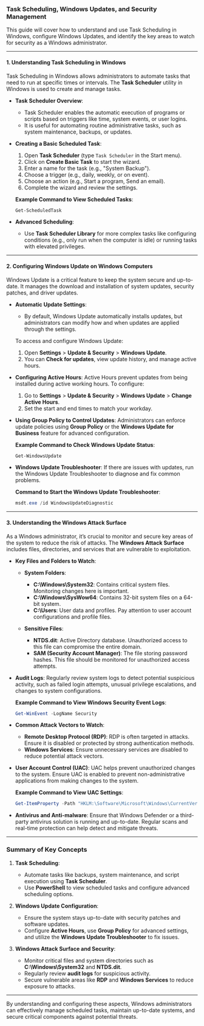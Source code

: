 ### Task Scheduling, Windows Updates, and Security Management

This guide will cover how to understand and use Task Scheduling in Windows, configure Windows Updates, and identify the key areas to watch for security as a Windows administrator.

---

#### 1. **Understanding Task Scheduling in Windows**

Task Scheduling in Windows allows administrators to automate tasks that need to run at specific times or intervals. The **Task Scheduler** utility in Windows is used to create and manage tasks.

- **Task Scheduler Overview**:
   - Task Scheduler enables the automatic execution of programs or scripts based on triggers like time, system events, or user logins.
   - It is useful for automating routine administrative tasks, such as system maintenance, backups, or updates.

- **Creating a Basic Scheduled Task**:
   1. Open **Task Scheduler** (type `Task Scheduler` in the Start menu).
   2. Click on **Create Basic Task** to start the wizard.
   3. Enter a name for the task (e.g., "System Backup").
   4. Choose a trigger (e.g., daily, weekly, or on event).
   5. Choose an action (e.g., Start a program, Send an email).
   6. Complete the wizard and review the settings.

   **Example Command to View Scheduled Tasks**:
   ```powershell
   Get-ScheduledTask
   ```

- **Advanced Scheduling**:
   - Use **Task Scheduler Library** for more complex tasks like configuring conditions (e.g., only run when the computer is idle) or running tasks with elevated privileges.

---

#### 2. **Configuring Windows Update on Windows Computers**

Windows Update is a critical feature to keep the system secure and up-to-date. It manages the download and installation of system updates, security patches, and driver updates.

- **Automatic Update Settings**:
   - By default, Windows Update automatically installs updates, but administrators can modify how and when updates are applied through the settings.
   
   To access and configure Windows Update:
   1. Open **Settings** > **Update & Security** > **Windows Update**.
   2. You can **Check for updates**, view update history, and manage active hours.

- **Configuring Active Hours**:
   Active Hours prevent updates from being installed during active working hours. To configure:
   1. Go to **Settings** > **Update & Security** > **Windows Update** > **Change Active Hours**.
   2. Set the start and end times to match your workday.

- **Using Group Policy to Control Updates**:
   Administrators can enforce update policies using **Group Policy** or the **Windows Update for Business** feature for advanced configuration.

   **Example Command to Check Windows Update Status**:
   ```powershell
   Get-WindowsUpdate
   ```

- **Windows Update Troubleshooter**:
   If there are issues with updates, run the Windows Update Troubleshooter to diagnose and fix common problems.

   **Command to Start the Windows Update Troubleshooter**:
   ```powershell
   msdt.exe /id WindowsUpdateDiagnostic
   ```

---

#### 3. **Understanding the Windows Attack Surface**

As a Windows administrator, it’s crucial to monitor and secure key areas of the system to reduce the risk of attacks. The **Windows Attack Surface** includes files, directories, and services that are vulnerable to exploitation.

- **Key Files and Folders to Watch**:
   - **System Folders**: 
     - **C:\Windows\System32**: Contains critical system files. Monitoring changes here is important.
     - **C:\Windows\SysWow64**: Contains 32-bit system files on a 64-bit system.
     - **C:\Users**: User data and profiles. Pay attention to user account configurations and profile files.
   
   - **Sensitive Files**:
     - **NTDS.dit**: Active Directory database. Unauthorized access to this file can compromise the entire domain.
     - **SAM (Security Account Manager)**: The file storing password hashes. This file should be monitored for unauthorized access attempts.

- **Audit Logs**:
   Regularly review system logs to detect potential suspicious activity, such as failed login attempts, unusual privilege escalations, and changes to system configurations.

   **Example Command to View Windows Security Event Logs**:
   ```powershell
   Get-WinEvent -LogName Security
   ```

- **Common Attack Vectors to Watch**:
   - **Remote Desktop Protocol (RDP)**: RDP is often targeted in attacks. Ensure it is disabled or protected by strong authentication methods.
   - **Windows Services**: Ensure unnecessary services are disabled to reduce potential attack vectors.

- **User Account Control (UAC)**:
   UAC helps prevent unauthorized changes to the system. Ensure UAC is enabled to prevent non-administrative applications from making changes to the system.

   **Example Command to View UAC Settings**:
   ```powershell
   Get-ItemProperty -Path "HKLM:\Software\Microsoft\Windows\CurrentVersion\Policies\System" -Name EnableLUA
   ```

- **Antivirus and Anti-malware**:
   Ensure that Windows Defender or a third-party antivirus solution is running and up-to-date. Regular scans and real-time protection can help detect and mitigate threats.

---

### Summary of Key Concepts

1. **Task Scheduling**:
   - Automate tasks like backups, system maintenance, and script execution using **Task Scheduler**.
   - Use **PowerShell** to view scheduled tasks and configure advanced scheduling options.

2. **Windows Update Configuration**:
   - Ensure the system stays up-to-date with security patches and software updates.
   - Configure **Active Hours**, use **Group Policy** for advanced settings, and utilize the **Windows Update Troubleshooter** to fix issues.

3. **Windows Attack Surface and Security**:
   - Monitor critical files and system directories such as **C:\Windows\System32** and **NTDS.dit**.
   - Regularly review **audit logs** for suspicious activity.
   - Secure vulnerable areas like **RDP** and **Windows Services** to reduce exposure to attacks.

---

By understanding and configuring these aspects, Windows administrators can effectively manage scheduled tasks, maintain up-to-date systems, and secure critical components against potential threats.
